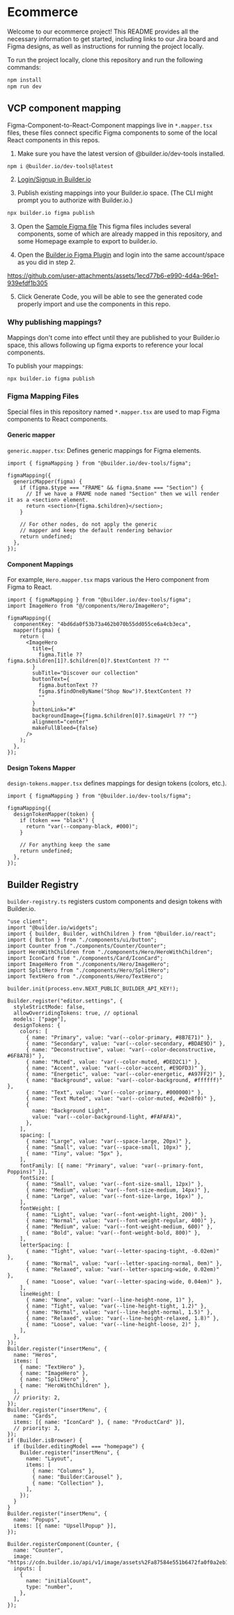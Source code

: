 # Ecommerce

Welcome to our ecommerce project! This README provides all the necessary information to get started, including links to our Jira board and Figma designs, as well as instructions for running the project locally.

To run the project locally, clone this repository and run the following commands:

```bash
npm install
npm run dev
```


## VCP component mapping

Figma-Component-to-React-Component mappings live in `*.mapper.tsx` files, these files connect specific Figma components to some of the local React components in this repos.

1. Make sure you have the latest version of @builder.io/dev-tools installed.
```bash
npm i @builder.io/dev-tools@latest
```
2. [Login/Signup in Builder.io](https://builder.io/login)

3. Publish existing mappings into your Builder.io space. (The CLI might prompt you to authorize with Builder.io.)
```bash
npx builder.io figma publish
```

3. Open the [Sample Figma file](https://www.figma.com/design/gk3fgi86UxOGgZQohLgSGK/VCP-demo?node-id=0-1&t=IQ27EabKQr6yqH2k-1)
This figma files includes several components, some of which are already mapped in this repository, and some Homepage example to export to builder.io.


4. Open the [Builder.io Figma Plugin](https://www.figma.com/community/plugin/747985167520967365/builder-io-ai-powered-figma-to-code-react-vue-tailwind-more) and login into the same account/space as you did in step 2.

https://github.com/user-attachments/assets/1ecd77b6-e990-4d4a-96e1-939efdf1b305

5. Click Generate Code, you will be able to see the generated code properly import and use the components in this repo.



### Why publishing mappings?

Mappings don't come into effect until they are published to your Builder.io space, this allows following up figma exports to reference your local components.

To publish your mappings:

```bash
npx builder.io figma publish
```

### Figma Mapping Files

Special files in this repository named `*.mapper.tsx` are used to map Figma components to React components.

#### Generic mapper
`generic.mapper.tsx`: Defines generic mappings for Figma elements.

```tsx
import { figmaMapping } from "@builder.io/dev-tools/figma";

figmaMapping({
  genericMapper(figma) {
    if (figma.$type === "FRAME" && figma.$name === "Section") {
      // If we have a FRAME node named "Section" then we will render it as a <section> element.
      return <section>{figma.$children}</section>;
    }

    // For other nodes, do not apply the generic
    // mapper and keep the default rendering behavior
    return undefined;
  },
});
```

#### Component Mappings

For example, `Hero.mapper.tsx` maps various the Hero component from Figma to React.

```tsx
import { figmaMapping } from "@builder.io/dev-tools/figma";
import ImageHero from "@/components/Hero/ImageHero";

figmaMapping({
  componentKey: "4bd6da0f53b73a462b070b55dd055ce6a4cb3eca",
  mapper(figma) {
    return (
      <ImageHero
        title={
          figma.Title ?? figma.$children[1]?.$children[0]?.$textContent ?? ""
        }
        subTitle="Discover our collection"
        buttonText={
          figma.buttonText ??
          figma.$findOneByName("Shop Now")?.$textContent ??
          ""
        }
        buttonLink="#"
        backgroundImage={figma.$children[0]?.$imageUrl ?? ""}
        alignment="center"
        makeFullBleed={false}
      />
    );
  },
});
```


#### Design Tokens Mapper
`design-tokens.mapper.tsx` defines mappings for design tokens (colors, etc.).

```tsx
import { figmaMapping } from "@builder.io/dev-tools/figma";

figmaMapping({
  designTokenMapper(token) {
    if (token === "black") {
      return "var(--company-black, #000)";
    }

    // For anything keep the same
    return undefined;
  },
});
```


## Builder Registry

`builder-registry.ts` registers custom components and design tokens with Builder.io.

```tsx
"use client";
import "@builder.io/widgets";
import { builder, Builder, withChildren } from "@builder.io/react";
import { Button } from "./components/ui/button";
import Counter from "./components/Counter/Counter";
import HeroWithChildren from "./components/Hero/HeroWithChildren";
import IconCard from "./components/Card/IconCard";
import ImageHero from "./components/Hero/ImageHero";
import SplitHero from "./components/Hero/SplitHero";
import TextHero from "./components/Hero/TextHero";

builder.init(process.env.NEXT_PUBLIC_BUILDER_API_KEY!);

Builder.register("editor.settings", {
  styleStrictMode: false,
  allowOverridingTokens: true, // optional
  models: ["page"],
  designTokens: {
    colors: [
      { name: "Primary", value: "var(--color-primary, #8B7E71)" },
      { name: "Secondary", value: "var(--color-secondary, #BDAE9D)" },
      { name: "Deconstructive", value: "var(--color-deconstructive, #6F8A78)" },
      { name: "Muted", value: "var(--color-muted, #DED2C1)" },
      { name: "Accent", value: "var(--color-accent, #E9DFD3)" },
      { name: "Energetic", value: "var(--color-energetic, #A97FF2)" },
      { name: "Background", value: "var(--color-background, #ffffff)" },
      { name: "Text", value: "var(--color-primary, #000000)" },
      { name: "Text Muted", value: "var(--color-muted, #e2e8f0)" },
      {
        name: "Background Light",
        value: "var(--color-background-light, #FAFAFA)",
      },
    ],
    spacing: [
      { name: "Large", value: "var(--space-large, 20px)" },
      { name: "Small", value: "var(--space-small, 10px)" },
      { name: "Tiny", value: "5px" },
    ],
    fontFamily: [{ name: "Primary", value: "var(--primary-font, Poppins)" }],
    fontSize: [
      { name: "Small", value: "var(--font-size-small, 12px)" },
      { name: "Medium", value: "var(--font-size-medium, 14px)" },
      { name: "Large", value: "var(--font-size-large, 16px)" },
    ],
    fontWeight: [
      { name: "Light", value: "var(--font-weight-light, 200)" },
      { name: "Normal", value: "var(--font-weight-regular, 400)" },
      { name: "Medium", value: "var(--font-weight-medium, 600)" },
      { name: "Bold", value: "var(--font-weight-bold, 800)" },
    ],
    letterSpacing: [
      { name: "Tight", value: "var(--letter-spacing-tight, -0.02em)" },
      { name: "Normal", value: "var(--letter-spacing-normal, 0em)" },
      { name: "Relaxed", value: "var(--letter-spacing-wide, 0.02em)" },
      { name: "Loose", value: "var(--letter-spacing-wide, 0.04em)" },
    ],
    lineHeight: [
      { name: "None", value: "var(--line-height-none, 1)" },
      { name: "Tight", value: "var(--line-height-tight, 1.2)" },
      { name: "Normal", value: "var(--line-height-normal, 1.5)" },
      { name: "Relaxed", value: "var(--line-height-relaxed, 1.8)" },
      { name: "Loose", value: "var(--line-height-loose, 2)" },
    ],
  },
});
Builder.register("insertMenu", {
  name: "Heros",
  items: [
    { name: "TextHero" },
    { name: "ImageHero" },
    { name: "SplitHero" },
    { name: "HeroWithChildren" },
  ],
  // priority: 2,
});
Builder.register("insertMenu", {
  name: "Cards",
  items: [{ name: "IconCard" }, { name: "ProductCard" }],
  // priority: 3,
});
if (Builder.isBrowser) {
  if (builder.editingModel === "homepage") {
    Builder.register("insertMenu", {
      name: "Layout",
      items: [
        { name: "Columns" },
        { name: "Builder:Carousel" },
        { name: "Collection" },
      ],
    });
  }
}
Builder.register("insertMenu", {
  name: "Popups",
  items: [{ name: "UpsellPopup" }],
});

Builder.registerComponent(Counter, {
  name: "Counter",
  image: "https://cdn.builder.io/api/v1/image/assets%2Fa87584e551b6472fa0f0a2eb10f2c0ff%2F000c4b516154412498592db34d340789",
  inputs: [
    {
      name: "initialCount",
      type: "number",
    },
  ],
});
```
